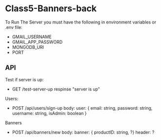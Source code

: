 # Class5-Banners-back

To Run The Server you must have the following in environment variables or .env file:

* GMAIL_USERNAME
* GMAIL_APP_PASSWORD
* MONGODB_URI
* PORT

## API

Test if server is up:

* GET /test-server-up
  respinse "server is up" 

Users:

* POST /api/users/sign-up
  body: user: { email: string, password: string, username: string, isAdmin: boolean }

Banners

* POST /api/banners/new
  body: banner: { productID: string,  ?}
  header: ?
